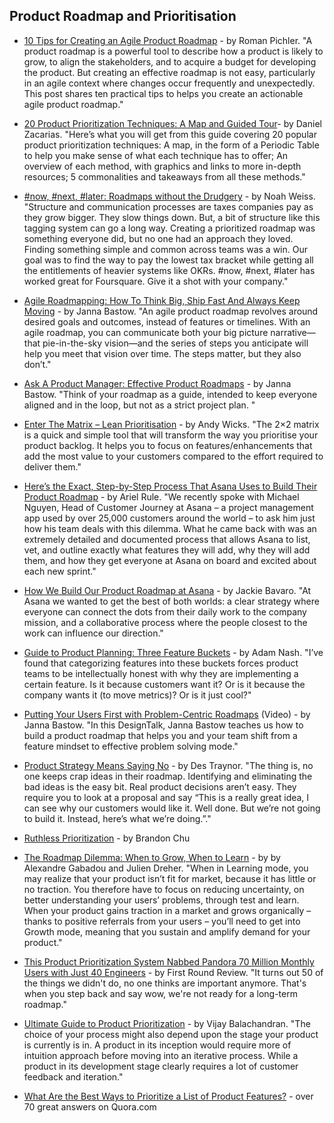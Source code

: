 ## Product Roadmap and Prioritisation

- [10 Tips for Creating an Agile Product Roadmap](https://medium.com/@romanpichler/10-tips-for-creating-an-agile-product-roadmap-515637c8081b#.y413bsegz) - by Roman Pichler. "A product roadmap is a powerful tool to describe how a product is likely to grow, to align the stakeholders, and to acquire a budget for developing the product. But creating an effective roadmap is not easy, particularly in an agile context where changes occur frequently and unexpectedly. This post shares ten practical tips to helps you create an actionable agile product roadmap."

- [20 Product Prioritization Techniques: A Map and Guided Tour](https://foldingburritos.com/product-prioritization-techniques/)- by Daniel Zacarias. "Here’s what you will get from this guide covering 20 popular product prioritization techniques: A map, in the form of a Periodic Table to help you make sense of what each technique has to offer; An overview of each method, with graphics and links to more in-depth resources; 5 commonalities and takeaways from all these methods."

- [#now, #next, #later: Roadmaps without the Drudgery](https://medium.com/@noah_weiss/now-next-later-roadmaps-without-the-drudgery-1cfe65656645) - by Noah Weiss. "Structure and communication processes are taxes companies pay as they grow bigger. They slow things down. But, a bit of structure like this tagging system can go a long way. Creating a prioritized roadmap was something everyone did, but no one had an approach they loved. Finding something simple and common across teams was a win.
Our goal was to find the way to pay the lowest tax bracket while getting all the entitlements of heavier systems like OKRs. #now, #next, #later has worked great for Foursquare. Give it a shot with your company."

- [Agile Roadmapping: How To Think Big, Ship Fast And Always Keep Moving](https://blog.trello.com/agile-roadmapping-how-to-think-big-ship-fast) - by Janna Bastow. "An agile product roadmap revolves around desired goals and outcomes, instead of features or timelines. With an agile roadmap, you can communicate both your big picture narrative—that pie-in-the-sky vision—and the series of steps you anticipate will help you meet that vision over time. The steps matter, but they also don’t."

- [Ask A Product Manager: Effective Product Roadmaps](https://www.mindtheproduct.com/2013/06/ask-a-product-manager-effective-product-roadmaps/) - by Janna Bastow. "Think of your roadmap as a guide, intended to keep everyone aligned and in the loop, but not as a strict project plan. "

- [Enter The Matrix – Lean Prioritisation](https://www.mindtheproduct.com/2017/07/enter-matrix-lean-prioritisation/) - by Andy Wicks. "The 2×2 matrix is a quick and simple tool that will transform the way you prioritise your product backlog. It helps you to focus on features/enhancements that add the most value to your customers compared to the effort required to deliver them."

- [Here’s the Exact, Step-by-Step Process That Asana Uses to Build Their Product Roadmap](https://www.codementor.io/blog/how-to-build-a-product-roadmap-the-asana-way-2kvo8z70dm) - by Ariel Rule. "We recently spoke with Michael Nguyen, Head of Customer Journey at Asana – a project management app used by over 25,000 customers around the world – to ask him just how his team deals with this dilemma. What he came back with was an extremely detailed and documented process that allows Asana to list, vet, and outline exactly what features they will add, why they will add them, and how they get everyone at Asana on board and excited about each new sprint."

- [How We Build Our Product Roadmap at Asana](https://medium.com/@jackiebo/how-we-build-our-product-roadmap-at-asana-56953b1e25ad) - by Jackie Bavaro. "At Asana we wanted to get the best of both worlds: a clear strategy where everyone can connect the dots from their daily work to the company mission, and a collaborative process where the people closest to the work can influence our direction."

- [Guide to Product Planning: Three Feature Buckets](https://adamnash.blog/2009/07/22/guide-to-product-planning-three-feature-buckets/) - by Adam Nash. "I’ve found that categorizing features into these buckets forces product teams to be intellectually honest with why they are implementing a certain feature.  Is it because customers want it?  Or is it because the company wants it (to move metrics)?  Or is it just cool?"

- [Putting Your Users First with Problem-Centric Roadmaps](https://www.youtube.com/watch?v=aOupk_34uRE) (Video) - by Janna Bastow. "In this DesignTalk, Janna Bastow teaches us how to build a product roadmap that helps you and your team shift from a feature mindset to effective problem solving mode."

- [Product Strategy Means Saying No](https://blog.intercom.com/product-strategy-means-saying-no/) - by Des Traynor. "The thing is, no one keeps crap ideas in their roadmap. Identifying and eliminating the bad ideas is the easy bit. Real product decisions aren’t easy. They require you to look at a proposal and say “This is a really great idea, I can see why our customers would like it. Well done. But we’re not going to build it. Instead, here’s what we’re doing.”."

- [Ruthless Prioritization](https://blackboxofpm.com/ruthless-prioritization-e4256e3520a9?_lrsc=879e835d-8a5f-4225-bcbd-7f428a315e65) - by Brandon Chu

- [The Roadmap Dilemma: When to Grow, When to Learn](https://www.mindtheproduct.com/2017/10/roadmap-dilemma-grow-learn/) - by by Alexandre Gabadou and Julien Dreher. "When in Learning mode, you may realize that your product isn’t fit for market, because it has little or no traction. You therefore have to focus on reducing uncertainty, on better understanding your users’ problems, through test and learn. When your product gains traction in a market and grows organically – thanks to positive referrals from your users – you’ll need to get into Growth mode, meaning that you sustain and amplify demand for your product."

- [This Product Prioritization System Nabbed Pandora 70 Million Monthly Users with Just 40 Engineers](http://firstround.com/review/This-Product-Prioritization-System-Nabbed-Pandora-More-Than-70-Million-Active-Monthly-Users-with-Just-40-Engineers/) - by First Round Review. "It turns out 50 of the things we didn't do, no one thinks are important anymore. That's when you step back and say wow, we're not ready for a long-term roadmap."

- [Ultimate Guide to Product Prioritization](https://medium.com/design-of-a-technology-business/ultimate-guide-to-product-prioritization-b08c18d5c00f) - by Vijay Balachandran. "The choice of your process might also depend upon the stage your product is currently is in. A product in its inception would require more of intuition approach before moving into an iterative process. While a product in its development stage clearly requires a lot of customer feedback and iteration."

- [What Are the Best Ways to Prioritize a List of Product Features?](https://www.quora.com/Product-Management/What-are-the-best-ways-to-prioritize-a-list-of-product-features) - over 70 great answers on Quora.com

